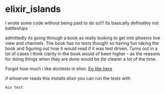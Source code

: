 # elixir_islands

I wrote some code without being paid to do so!!!
Its basically definatley not battleships


admittedly its going through a book as really looking to get into phoenix live view and channels.
The book has no tests though! so having fun taking the book and figuring out how it would read if it was test driven.
Turns out in a lot of cases I think clarity in the book would of been higher - as the reasons for doing things when they are done would be *far* clearer a lot of the time. 

Forgot how much i like doctests in elixir.
[Eg like here](islands_engine/lib/islands_engine/board.ex)

if whoerver reads this installs elixir you can run the tests with
```bash
mix test
```
